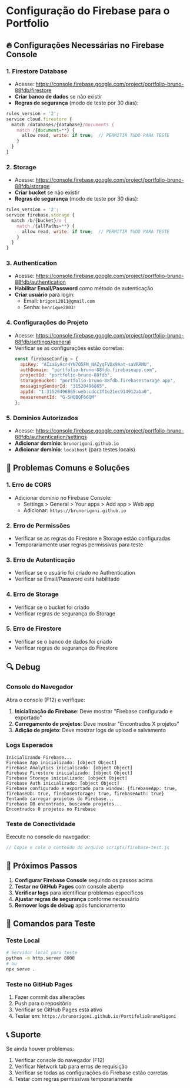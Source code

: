 # Configuração do Firebase para o Portfolio

## 🔥 Configurações Necessárias no Firebase Console

### 1. **Firestore Database**
- Acesse: https://console.firebase.google.com/project/portfolio-bruno-88fdb/firestore
- **Criar banco de dados** se não existir
- **Regras de segurança** (modo de teste por 30 dias):
```javascript
rules_version = '2';
service cloud.firestore {
  match /databases/{database}/documents {
    match /{document=**} {
      allow read, write: if true;  // PERMITIR TUDO PARA TESTE
    }
  }
}
```

### 2. **Storage**
- Acesse: https://console.firebase.google.com/project/portfolio-bruno-88fdb/storage
- **Criar bucket** se não existir
- **Regras de segurança** (modo de teste por 30 dias):
```javascript
rules_version = '2';
service firebase.storage {
  match /b/{bucket}/o {
    match /{allPaths=**} {
      allow read, write: if true;  // PERMITIR TUDO PARA TESTE
    }
  }
}
```

### 3. **Authentication**
- Acesse: https://console.firebase.google.com/project/portfolio-bruno-88fdb/authentication
- **Habilitar Email/Password** como método de autenticação
- **Criar usuário** para login:
  - Email: `brigoni2011@gmail.com`
  - Senha: `henrique2803!`

### 4. **Configurações do Projeto**
- Acesse: https://console.firebase.google.com/project/portfolio-bruno-88fdb/settings/general
- Verificar se as configurações estão corretas:
  ```javascript
  const firebaseConfig = {
    apiKey: "AIzaSyAcr4YN7O5FM_NAZyqFVDx9Aat-saVRRMU",
    authDomain: "portfolio-bruno-88fdb.firebaseapp.com",
    projectId: "portfolio-bruno-88fdb",
    storageBucket: "portfolio-bruno-88fdb.firebasestorage.app",
    messagingSenderId: "31520496865",
    appId: "1:31520496865:web:cdcc3f1e21ec914912aba0",
    measurementId: "G-SHQBQF66QM"
  };
  ```

### 5. **Domínios Autorizados**
- Acesse: https://console.firebase.google.com/project/portfolio-bruno-88fdb/authentication/settings
- **Adicionar domínio**: `brunorigoni.github.io`
- **Adicionar domínio**: `localhost` (para testes locais)

## 🚨 Problemas Comuns e Soluções

### 1. **Erro de CORS**
- Adicionar domínio no Firebase Console:
  - Settings > General > Your apps > Add app > Web app
  - Adicionar: `https://brunorigoni.github.io`

### 2. **Erro de Permissões**
- Verificar se as regras do Firestore e Storage estão configuradas
- Temporariamente usar regras permissivas para teste

### 3. **Erro de Autenticação**
- Verificar se o usuário foi criado no Authentication
- Verificar se Email/Password está habilitado

### 4. **Erro de Storage**
- Verificar se o bucket foi criado
- Verificar regras de segurança do Storage

### 5. **Erro de Firestore**
- Verificar se o banco de dados foi criado
- Verificar regras de segurança do Firestore

## 🔍 Debug

### Console do Navegador
Abra o console (F12) e verifique:
1. **Inicialização do Firebase**: Deve mostrar "Firebase configurado e exportado"
2. **Carregamento de projetos**: Deve mostrar "Encontrados X projetos"
3. **Adição de projeto**: Deve mostrar logs de upload e salvamento

### Logs Esperados
```
Inicializando Firebase...
Firebase App inicializado: [object Object]
Firebase Analytics inicializado: [object Object]
Firebase Firestore inicializado: [object Object]
Firebase Storage inicializado: [object Object]
Firebase Auth inicializado: [object Object]
Firebase configurado e exportado para window: {firebaseApp: true, firebaseDb: true, firebaseStorage: true, firebaseAuth: true}
Tentando carregar projetos do Firebase...
Firebase DB encontrado, buscando projetos...
Encontrados 0 projetos no Firebase
```

### Teste de Conectividade
Execute no console do navegador:
```javascript
// Copie e cole o conteúdo do arquivo scripts/firebase-test.js
```

## 📝 Próximos Passos

1. **Configurar Firebase Console** seguindo os passos acima
2. **Testar no GitHub Pages** com console aberto
3. **Verificar logs** para identificar problemas específicos
4. **Ajustar regras de segurança** conforme necessário
5. **Remover logs de debug** após funcionamento

## 🔧 Comandos para Teste

### Teste Local
```bash
# Servidor local para teste
python -m http.server 8000
# ou
npx serve .
```

### Teste no GitHub Pages
1. Fazer commit das alterações
2. Push para o repositório
3. Verificar se GitHub Pages está ativo
4. Testar em: `https://brunorigoni.github.io/PortifolioBrunoRigoni`

## 📞 Suporte

Se ainda houver problemas:
1. Verificar console do navegador (F12)
2. Verificar Network tab para erros de requisição
3. Verificar se todas as configurações do Firebase estão corretas
4. Testar com regras permissivas temporariamente
